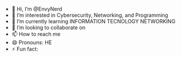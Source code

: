 - 👋 Hi, I’m @EnvyNerd
- 👀 I’m interested in Cybersecurity, Networking, and Programming
- 🌱 I’m currently learning INFORMATION TECNOLOGY NETWORKING
- 💞️ I’m looking to collaborate on 
- 📫 How to reach me 
- 😄 Pronouns: HE
- ⚡ Fun fact: 

<!---
EnvyNerd/EnvyNerd is a ✨ special ✨ repository because its `README.md` (this file) appears on your GitHub profile.
You can click the Preview link to take a look at your changes.
--->
